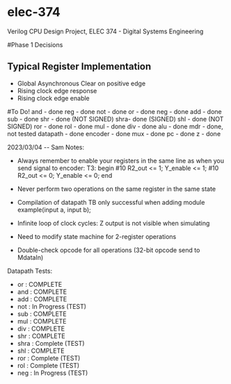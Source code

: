 # elec-374

Verilog CPU Design Project, ELEC 374 - Digital Systems Engineering

#Phase 1 Decisions

## Typical Register Implementation

- Global Asynchronous Clear on positive edge
- Rising clock edge response
- Rising clock edge enable

#To Do!
and - done
reg - done
not - done
or - done
neg - done
add - done
sub - done
shr - done (NOT SIGNED)
shra- done (SIGNED)
shl - done (NOT SIGNED)
ror - done
rol - done
mul - done
div - done
alu - done
mdr - done, not tested
datapath - done
encoder - done
mux - done
pc - done
z - done

2023/03/04 -- Sam Notes:
- Always remember to enable your registers in the same line as when you send signal to encoder:
                T3: begin
					#10 R2_out <= 1; Y_enable <= 1;
                    #10 R2_out <= 0; Y_enable <= 0;
                end

- Never perform two operations on the same register in the same state

- Compilation of datapath TB only successful when adding module example(input a, input b);
- Infinite loop of clock cycles: Z output is not visible when simulating
- Need to modify state machine for 2-register operations
- Double-check opcode for all operations (32-bit opcode send to MdataIn)

Datapath Tests:

- or : COMPLETE
- and : COMPLETE
- add : COMPLETE
- not : In Progress (TEST)
- sub : COMPLETE
- mul : COMPLETE
- div : COMPLETE
- shr : COMPLETE
- shra : Complete (TEST)
- shl : COMPLETE
- ror : Complete (TEST)
- rol : Complete (TEST)
- neg : In Progress (TEST)
